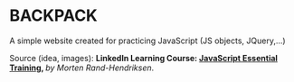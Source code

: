 <h1>BACKPACK</h1>
<p>A simple website created for practicing JavaScript (JS objects, JQuery,...)</p>
<p>Source (idea, images): 
  <b>LinkedIn Learning Course: 
    <a href="https://www.linkedin.com/learning/javascript-essential-training/javascript-the-soil-from-which-the-modern-web-grows? contextUrn=urn%3Ali%3AlyndaLearningPath%3A59370541498ec352a683231c&u=2357962">JavaScript Essential Training</a>,  
  </b> 
  <i>by Morten Rand-Hendriksen</i>.
</p>
